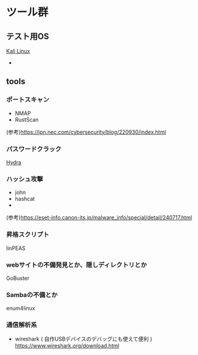 # ツール群

## テスト用OS
[Kali Linux](https://www.kali.org/)
 - []()

## tools
### ポートスキャン
  - NMAP
  - RustScan

(参考)https://jpn.nec.com/cybersecurity/blog/220930/index.html

### パスワードクラック
[Hydra](https://www.kali.org/tools/hydra/)

### ハッシュ攻撃
  - john
  - hashcat
  - 
(参考)https://eset-info.canon-its.jp/malware_info/special/detail/240717.html

### 昇格スクリプト
linPEAS

### webサイトの不備発見とか、隠しディレクトリとか
GoBuster

### Sambaの不備とか
enum4linux

### 通信解析系
 - wireshark ( 自作USBデバイスのデバッグにも使えて便利 )
 https://www.wireshark.org/download.html
